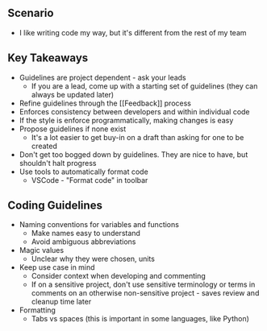 ## Scenario

- I like writing code my way, but it's different from the rest of my team

## Key Takeaways

- Guidelines are project dependent - ask your leads
	- If you are a lead, come up with a starting set of guidelines (they can always be updated later)
- Refine guidelines through the [[Feedback]] process
- Enforces consistency between developers and within individual code
- If the style is enforce programmatically, making changes is easy
- Propose guidelines if none exist
	- It's a lot easier to get buy-in on a draft than asking for one to be created
- Don't get too bogged down by guidelines. They are nice to have, but shouldn't halt progress
- Use tools to automatically format code
	- VSCode - "Format code" in toolbar

## Coding Guidelines

- Naming conventions for variables and functions
	- Make names easy to understand
	- Avoid ambiguous abbreviations
- Magic values
	- Unclear why they were chosen, units
- Keep use case in mind
	- Consider context when developing and commenting
	- If on a sensitive project, don't use sensitive terminology or terms in comments on an otherwise non-sensitive project - saves review and cleanup time later
- Formatting
	- Tabs vs spaces (this is important in some languages, like Python)

